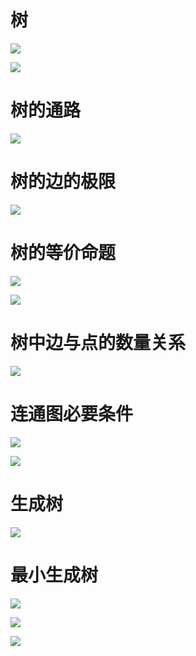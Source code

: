 # 树

![](./image/2020-12-28-11-41-13.png)

![](./image/2020-12-28-11-41-35.png)

# 树的通路

![](./image/2020-12-28-11-43-16.png)

# 树的边的极限

![](./image/2020-12-28-11-48-37.png)

# 树的等价命题

![](./image/2020-12-28-11-56-49.png)

![](./image/2020-12-31-10-13-19.png)

# 树中边与点的数量关系

![](./image/2020-12-28-11-58-34.png)

# 连通图必要条件

![](./image/2020-12-31-10-05-10.png)

![](./image/2020-12-31-10-08-57.png)

# 生成树

![](./image/2020-12-31-10-21-49.png)

# 最小生成树

![](./image/2020-12-31-10-29-28.png)

![](./image/2020-12-31-10-35-05.png)

![](./image/2020-12-31-10-35-17.png)

